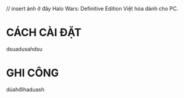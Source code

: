 // insert ảnh ở đây
Halo Wars: Definitive Edition Việt hóa dành cho PC.
# CÁCH CÀI ĐẶT
dsuadusahdsu
# GHI CÔNG
dúahđihaduash
